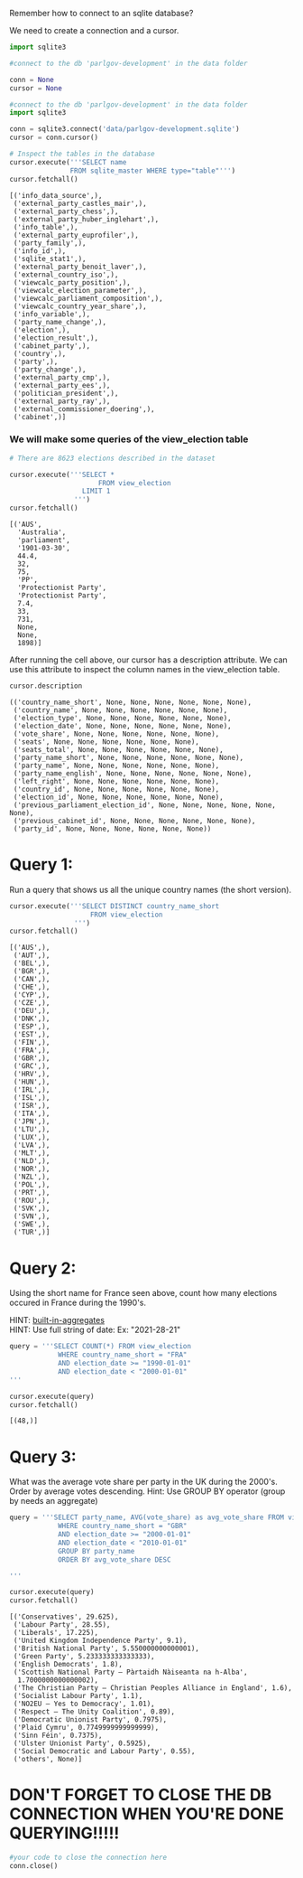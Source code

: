 Remember how to connect to an sqlite database?

We need to create a connection and a cursor.  


```python
import sqlite3

#connect to the db 'parlgov-development' in the data folder

conn = None
cursor = None
```


```python
#connect to the db 'parlgov-development' in the data folder
import sqlite3

conn = sqlite3.connect('data/parlgov-development.sqlite')
cursor = conn.cursor()
```


```python
# Inspect the tables in the database
cursor.execute('''SELECT name
               FROM sqlite_master WHERE type="table"''')
cursor.fetchall()
```




    [('info_data_source',),
     ('external_party_castles_mair',),
     ('external_party_chess',),
     ('external_party_huber_inglehart',),
     ('info_table',),
     ('external_party_euprofiler',),
     ('party_family',),
     ('info_id',),
     ('sqlite_stat1',),
     ('external_party_benoit_laver',),
     ('external_country_iso',),
     ('viewcalc_party_position',),
     ('viewcalc_election_parameter',),
     ('viewcalc_parliament_composition',),
     ('viewcalc_country_year_share',),
     ('info_variable',),
     ('party_name_change',),
     ('election',),
     ('election_result',),
     ('cabinet_party',),
     ('country',),
     ('party',),
     ('party_change',),
     ('external_party_cmp',),
     ('external_party_ees',),
     ('politician_president',),
     ('external_party_ray',),
     ('external_commissioner_doering',),
     ('cabinet',)]



### We will make some queries of the view_election table


```python
# There are 8623 elections described in the dataset

cursor.execute('''SELECT * 
                      FROM view_election 
                  LIMIT 1
                ''')
cursor.fetchall()
```




    [('AUS',
      'Australia',
      'parliament',
      '1901-03-30',
      44.4,
      32,
      75,
      'PP',
      'Protectionist Party',
      'Protectionist Party',
      7.4,
      33,
      731,
      None,
      None,
      1898)]



After running the cell above, our cursor has a description attribute. We can use this attribute to inspect the column names in the view_election table.


```python
cursor.description
```




    (('country_name_short', None, None, None, None, None, None),
     ('country_name', None, None, None, None, None, None),
     ('election_type', None, None, None, None, None, None),
     ('election_date', None, None, None, None, None, None),
     ('vote_share', None, None, None, None, None, None),
     ('seats', None, None, None, None, None, None),
     ('seats_total', None, None, None, None, None, None),
     ('party_name_short', None, None, None, None, None, None),
     ('party_name', None, None, None, None, None, None),
     ('party_name_english', None, None, None, None, None, None),
     ('left_right', None, None, None, None, None, None),
     ('country_id', None, None, None, None, None, None),
     ('election_id', None, None, None, None, None, None),
     ('previous_parliament_election_id', None, None, None, None, None, None),
     ('previous_cabinet_id', None, None, None, None, None, None),
     ('party_id', None, None, None, None, None, None))



# Query 1: 
Run a query that shows us all the unique country names (the short version).


```python
cursor.execute('''SELECT DISTINCT country_name_short 
                    FROM view_election 
                ''')
cursor.fetchall()
```




    [('AUS',),
     ('AUT',),
     ('BEL',),
     ('BGR',),
     ('CAN',),
     ('CHE',),
     ('CYP',),
     ('CZE',),
     ('DEU',),
     ('DNK',),
     ('ESP',),
     ('EST',),
     ('FIN',),
     ('FRA',),
     ('GBR',),
     ('GRC',),
     ('HRV',),
     ('HUN',),
     ('IRL',),
     ('ISL',),
     ('ISR',),
     ('ITA',),
     ('JPN',),
     ('LTU',),
     ('LUX',),
     ('LVA',),
     ('MLT',),
     ('NLD',),
     ('NOR',),
     ('NZL',),
     ('POL',),
     ('PRT',),
     ('ROU',),
     ('SVK',),
     ('SVN',),
     ('SWE',),
     ('TUR',)]



# Query 2: 

Using the short name for France seen above, count how many elections occured in France during the 1990's.

HINT: [built-in-aggregates](https://www.sqlite.org/lang_aggfunc.html)  
HINT: Use full string of date: Ex: "2021-28-21"


```python
query = '''SELECT COUNT(*) FROM view_election
            WHERE country_name_short = "FRA"
            AND election_date >= "1990-01-01"
            AND election_date < "2000-01-01"
'''

cursor.execute(query)
cursor.fetchall()
```




    [(48,)]



# Query 3: 

What was the average vote share per party in the UK during the 2000's.
Order by average votes descending.
Hint: Use GROUP BY operator (group by needs an aggregate)


```python
query = '''SELECT party_name, AVG(vote_share) as avg_vote_share FROM view_election
            WHERE country_name_short = "GBR"
            AND election_date >= "2000-01-01" 
            AND election_date < "2010-01-01" 
            GROUP BY party_name
            ORDER BY avg_vote_share DESC

'''

cursor.execute(query)
cursor.fetchall()
```




    [('Conservatives', 29.625),
     ('Labour Party', 28.55),
     ('Liberals', 17.225),
     ('United Kingdom Independence Party', 9.1),
     ('British National Party', 5.550000000000001),
     ('Green Party', 5.233333333333333),
     ('English Democrats', 1.8),
     ('Scottish National Party – Pàrtaidh Nàiseanta na h-Alba',
      1.7000000000000002),
     ('The Christian Party – Christian Peoples Alliance in England', 1.6),
     ('Socialist Labour Party', 1.1),
     ('NO2EU – Yes to Democracy', 1.01),
     ('Respect – The Unity Coalition', 0.89),
     ('Democratic Unionist Party', 0.7975),
     ('Plaid Cymru', 0.7749999999999999),
     ('Sinn Féin', 0.7375),
     ('Ulster Unionist Party', 0.5925),
     ('Social Democratic and Labour Party', 0.55),
     ('others', None)]



# DON'T FORGET TO CLOSE THE DB CONNECTION WHEN YOU'RE DONE QUERYING!!!!!


```python
#your code to close the connection here
conn.close()
```
